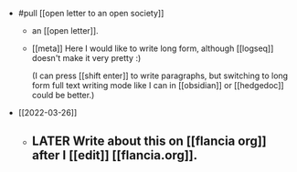 - #pull [[open letter to an open society]]
	- an [[open letter]].
	- [[meta]] Here I would like to write long form, although [[logseq]] doesn't make it very pretty :)
	  
	  (I can press [[shift enter]] to write paragraphs, but switching to long form full text writing mode like I can in [[obsidian]] or [[hedgedoc]] could be better.)
- [[2022-03-26]]
	- LATER Write about this on [[flancia org]] after I [[edit]] [[flancia.org]].
		-